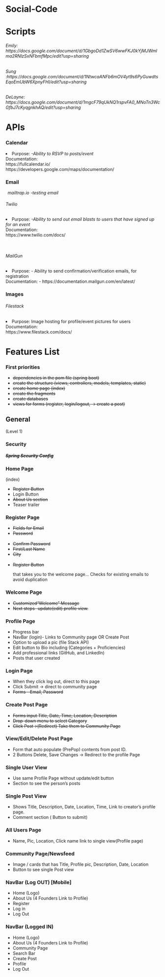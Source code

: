 # Social-Code

<h1>Scripts</h1>
  <h6>Emily: https://docs.google.com/document/d/1GbgoDd1ZwSV6wwFKJ0kYjMJWmlma2RNlzSxNFbmfMpc/edit?usp=sharing</h6>
  <h6>Sung :https://docs.google.com/document/d/1NtwcaANFb6mOV4yt9s6PyGuwdtsEqoEmUbW6XpnyFHI/edit?usp=sharing</h6>
 <h6>DeLayne: https://docs.google.com/document/d/1mgcF79qUkNQ1rspvFA0_MNoTn3WcGfbJ7cKyqgnkhAQ/edit?usp=sharing<h6>

<h1>APIs</h1>

<h3>Calendar</h3>
  <li>Purpose:
  <em>-Ability to RSVP to posts/event</em><br>
  Documentation: <br>
  https://fullcalendar.io/ <br>
  https://developers.google.com/maps/documentation/ </li>

<h3>Email</h3>
 <em> &thinsp; mailtrap.io -testing email</em>
  
 <h6>Twilio</h6> 
 <li> Purpose:
  <em>-Ability to send out email blasts to users that have signed up for an event</em><br> 
  Documentation: <br>
  https://www.twilio.com/docs/</li>

  &thinsp;<h6>MailGun</h6>
  <li>  Purpose: - Ability to send confirmation/verification emails, for registration <br>
  Documentation: - https://documentation.mailgun.com/en/latest/</li>

<h3>Images</h3>
    <h6>Filestack</h6>
    <li>  Purpose:
    Image hosting for profile/event pictures for users <br>
    Documentation:<br>
    https://www.filestack.com/docs/</li>



<h1>Features List</h1>

<h3>First priorities</h3>
  <ul>
  <del> <li>dependencies in the pom file (spring boot)</li></del>
  <del><li>create the structure (views, controllers, models, templates, static)</li> </del> 
  <del><li>create home page (index)</li></del>
  <del><li>create the fragments</li></del> 
  <del><li>create databases</li></del>
 <del> <li>views for forms (register, login/logout, → create a post)</li></del> 
  </ul>

<h2>General</h2> (Level 1)

<h3>Security</h3>
 <del> <h5>Spring Security Config</h5></del>

<h3>Home Page</h3>(index)
  <ul>
  <del><li>Register Button</li></del>
         <li>Login Button</li> 
  <del><li>About Us section</li></del>
          <li>Teaser trailer</li> 
  </ul> 
  
  
<h3>Register Page</h3>
   <ul>
<del><li> Fields for Email</li></del> 
<del><li> Password</li> <br></del> 
<del><li> Confirm Password</li> </del> 
<del><li> First/Last Name</li></del> 
<del><li> City</li> <br></del> 
<del><li> Register Button</li> </del> 


that takes you to the welcome page...
 Checks for existing emails to avoid duplication
</ul>


<h3>Welcome Page</h3>
<ul>
  <del><li>Customized“Welcome” Message</li></del>
  <del> <li>Next steps- update(edit) profile view.</li></del>
</ul>


<h3>Profile Page</h3>
<ul>
<li>Progress bar</li>
<li>NavBar (login)- Links to Community page OR Create Post</li>
<li>Option to upload a pic (file Stack API)</li>
<li>Edit button to Bio including (Categories + Proficiencies)</li>
<li>Add professional links (GitHub, and LinkedIn) </li>
<li>Posts that user created</li>
</ul>


<h3>Login Page</h3>
<ul>
<li>When they click log out, direct to this page</li>
<li>Click Submit -> direct to community page</li>
<del><li>Forms - Email, Password</li></del>
</ul>


<h3>Create Post Page</h3>
<ul>
<del><li>Forms input Title, Date, Time, Location, Description</li></del>
<del><del><li>Drop-down menu to select Category</li></del>
<li>Click Post->(Redirect) Take them to Community Page</li></del>
</ul>


<h3>View/Edit/Delete Post Page</h3>
<ul>
<li>Form that auto populate (PrePop) contents from post ID.</li>
<li>2 Buttons Delete, Save Changes -> Redirect to the profile Page</li>
</ul>


<h3>Single User View</h3>
<ul>
<li>Use same Profile Page without update/edit button</li>
<li>Section to see the person’s posts</li>
</ul>


<h3>Single Post View </h3>
<ul>
<li>Shows Title, Description, Date, Location, Time, Link to creator’s profile page.</li>
<li>Comment section ( Button to submit)</li>
</ul>


<h3>All Users Page </h3>
<ul>
<li>Name, Pic, Location, Click name link to single view(Profile page)</li>
</ul>


<h3>Community Page/Newsfeed </h3>
<ul>
<li>Image / cards that has Title, Profile pic, Description, Date, Location</li>
<li>Button to see single Post view</li>
</ul>


<h3>NavBar (Log OUT) [Mobile]</h3>
<ul>
<li>Home (Logo)</li>
<li>About Us (4 Founders Link to Profile)</li>
<li>Register</li>
<li>Log in</li>
<li>Log Out</li>
</ul>


<h3>NavBar (Logged IN)</h3>
<ul>
<li>Home (Logo)</li>
<li>About Us (4 Founders Link to Profile)</li>
<li>Community Page</li>
<li>Search Bar</li>
<li>Create Post</li>
<li>Profile</li>
<li>Log Out</li>
</ul>




